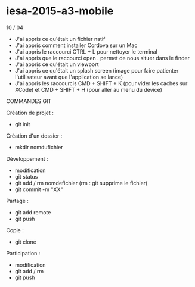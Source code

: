 # iesa-2015-a3-mobile

10 / 04

* J'ai appris ce qu'était un fichier natif
* J'ai appris comment installer Cordova sur un Mac
* J'ai appris le raccourci CTRL + L pour nettoyer le terminal
* J'ai appris que le raccourci open . permet de nous situer dans le finder
* J'ai appris ce qu'était un viewport
* J'ai appris ce qu'était un splash screen (image pour faire patienter l'utilisateur avant que l'application se lance)
* J'ai appris les raccourcis CMD + SHIFT + K (pour vider les caches sur XCode) et CMD + SHIFT + H (pour aller au menu du device)

COMMANDES GIT

Création de projet : 
* git init

Création d'un dossier :
* mkdir nomdufichier

Développement :
* modification
* git status
* git add / rm nomdefichier (rm : git supprime le fichier)
* git commit -m "XX"

Partage :
* git add remote
* git push

Copie :
* git clone

Participation :
* modification
* git add / rm
* git push
